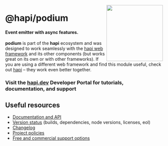 <a href="https://hapi.dev"><img src="https://raw.githubusercontent.com/hapijs/assets/master/images/family.png" width="180px" align="right" /></a>

# @hapi/podium

#### Event emitter with async features.

**podium** is part of the **hapi** ecosystem and was designed to work seamlessly with the [hapi web framework](https://hapi.dev) and its other components (but works great on its own or with other frameworks). If you are using a different web framework and find this module useful, check out [hapi](https://hapi.dev) – they work even better together.

### Visit the [hapi.dev](https://hapi.dev) Developer Portal for tutorials, documentation, and support

## Useful resources

- [Documentation and API](https://hapi.dev/family/podium/)
- [Version status](https://hapi.dev/resources/status/#podium) (builds, dependencies, node versions, licenses, eol)
- [Changelog](https://hapi.dev/family/podium/changelog/)
- [Project policies](https://hapi.dev/policies/)
- [Free and commercial support options](https://hapi.dev/support/)
